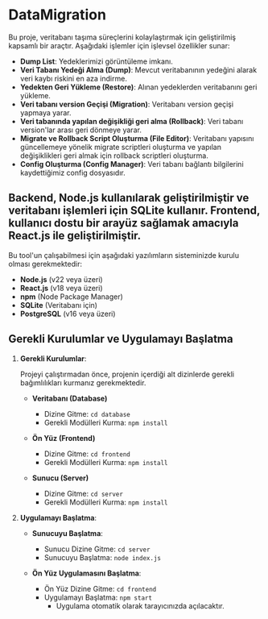 # DataMigration

Bu proje, veritabanı taşıma süreçlerini kolaylaştırmak için geliştirilmiş kapsamlı bir araçtır. Aşağıdaki işlemler için işlevsel özellikler sunar:

- **Dump List**: Yedeklerimizi görüntüleme imkanı.
- **Veri Tabanı Yedeği Alma (Dump)**: Mevcut veritabanının yedeğini alarak veri kaybı riskini en aza indirme.
- **Yedekten Geri Yükleme (Restore)**: Alınan yedeklerden veritabanını geri yükleme.
- **Veri tabanı version Geçişi (Migration)**: Veritabanı version geçişi yapmaya yarar.
- **Veri tabanında yapılan değişikliği geri alma (Rollback)**: Veri tabanı version'lar arası geri dönmeye yarar.
- **Migrate ve Rollback Script Oluşturma (File Editor)**: Veritabanı yapısını güncellemeye yönelik migrate scriptleri oluşturma ve yapılan değişiklikleri geri almak için rollback scriptleri oluşturma.
- **Config Oluşturma (Config Manager)**: Veri tabanı bağlantı bilgilerini kaydettiğimiz config dosyasıdır.

## Backend, Node.js kullanılarak geliştirilmiştir ve veritabanı işlemleri için SQLite kullanır. Frontend, kullanıcı dostu bir arayüz sağlamak amacıyla React.js ile geliştirilmiştir.

Bu tool'un çalışabilmesi için aşağıdaki yazılımların sisteminizde kurulu olması gerekmektedir:

- **Node.js** (v22 veya üzeri)
- **React.js** (v18 veya üzeri)
- **npm** (Node Package Manager)
- **SQLite** (Veritabanı için)
- **PostgreSQL** (v16 veya üzeri)


## Gerekli Kurulumlar ve Uygulamayı Başlatma

1. **Gerekli Kurulumlar**:

   Projeyi çalıştırmadan önce, projenin içerdiği alt dizinlerde gerekli bağımlılıkları kurmanız gerekmektedir.

   - **Veritabanı (Database)**
     - Dizine Gitme: `cd database`
     - Gerekli Modülleri Kurma: `npm install`

   - **Ön Yüz (Frontend)**
     - Dizine Gitme: `cd frontend`
     - Gerekli Modülleri Kurma: `npm install`

   - **Sunucu (Server)**
     - Dizine Gitme: `cd server`
     - Gerekli Modülleri Kurma: `npm install`

2. **Uygulamayı Başlatma**:

   - **Sunucuyu Başlatma**:
     - Sunucu Dizine Gitme: `cd server`
     - Sunucuyu Başlatma: `node index.js`

   - **Ön Yüz Uygulamasını Başlatma**:
     - Ön Yüz Dizine Gitme: `cd frontend`
     - Uygulamayı Başlatma: `npm start`
       - Uygulama otomatik olarak tarayıcınızda açılacaktır.
